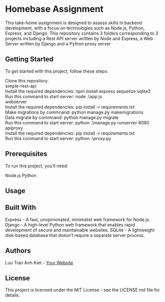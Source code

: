 # Homebase Assignment
This take-home assignment is designed to assess skills in backend development, with a focus on technologies such as Node.js, Python, Express, and Django. This repository contains 3 folders corresponding to 3 projects including a Rest API server written by Node and Express, a Web Server written by Django and a Python proxy server

## Getting Started
To get started with this project, follow these steps:

Clone this repository.  
simple-rest-api  
Install the required dependencies: npm install express  sequelize sqlite3  
Run this command to start server: node .\app.js  
webserver  
Install the required dependencies: pip install -r requirements.txt  
Make migrations by commnand: python manage.py makemigrations  
Data migrate by commnand: python manage.py migrate  
Run this command to start server: python .\manage.py runserver 8080  
apiproxy  
Install the required dependencies: pip install -r requirements.txt  
Run this command to start server: python .\proxy.py  
## Prerequisites
To run this project, you’ll need:

Node.js
Python

## Usage


## Built With
Express - A fast, unopinionated, minimalist web framework for Node.js.
Django - A high-level Python web framework that enables rapid development of secure and maintainable websites.
SQLite - A lightweight disk-based database that doesn’t require a separate server process.
## Authors
Luu Tran Anh Kiet - [Your Website](https://www.linkedin.com/in/kiet-luu-99a289199/)
## License
This project is licensed under the MIT License - see the LICENSE.md file for details.
